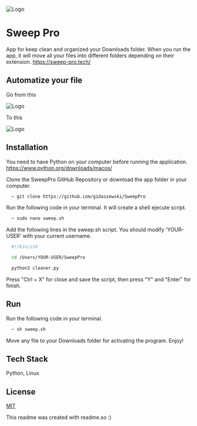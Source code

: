 
![Logo](https://res.cloudinary.com/dtcfj52hr/image/upload/v1706988090/Sweep%20Pro%20Website/vjcushjrjxa1dn76gtah.png)


# Sweep Pro

App for keep clean and organized your Downloads folder. When you run the app, it will move all your files into different folders depending on their extension.
https://sweep-pro.tech/


## Automatize your file

Go from this

![Logo](https://res.cloudinary.com/dtcfj52hr/image/upload/v1707086927/Sweep%20Pro%20Website/maxij7rztm10vofict24.png)

To this

![Logo](https://res.cloudinary.com/dtcfj52hr/image/upload/v1707086926/Sweep%20Pro%20Website/satabiy70hdggmis5kfc.png)



## Installation

You need to have Python on your computer before running the application.
https://www.python.org/downloads/macos/

Clone the SweepPro GitHub Repository or download the app folder in your computer.

```bash
  ~ git clone https://github.com/gidaszewski/SweepPro
```

Run the following code in your terminal. It will create a shell ejecute script.

```bash
  ~ sudo nano sweep.sh
```

Add the following lines in the sweep.sh script. You should modify 'YOUR-USER' with your current username.

```bash
  #!/bin/zsh

  cd /Users/YOUR-USER/SweepPro

  python3 cleaner.py
```

Press "Ctrl + X" for close and save the script, then press "Y" and "Enter" for finish.

## Run

Run the following code in your terminal.

```bash
  ~ sh sweep.sh
```

Move any file to your Downloads folder for activating the program. Enjoy!
    
## Tech Stack

Python, Linux


## License

[MIT](https://github.com/gidaszewski/SweepPro/blob/master/LISENSE)

This readme was created with readme.so :)

